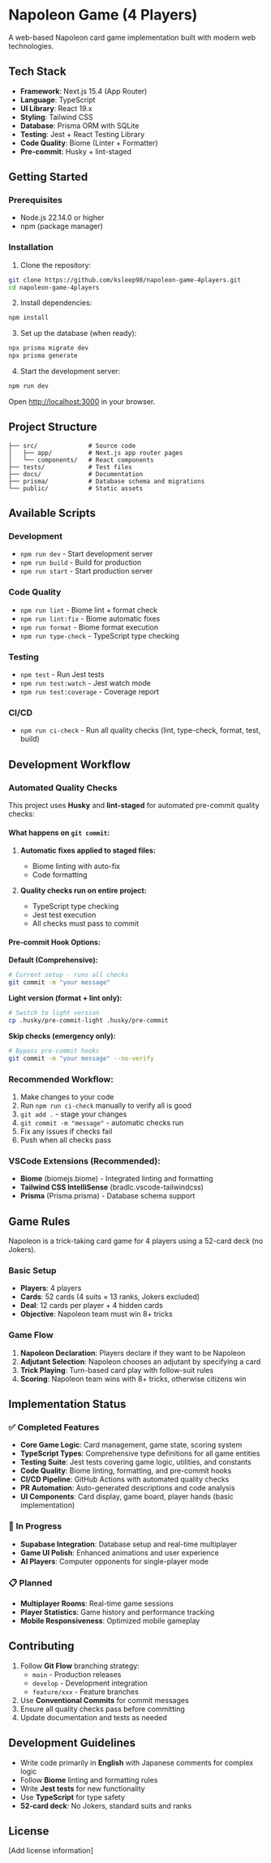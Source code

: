 # Napoleon Game (4 Players)

A web-based Napoleon card game implementation built with modern web technologies.

## Tech Stack

- **Framework**: Next.js 15.4 (App Router)
- **Language**: TypeScript
- **UI Library**: React 19.x
- **Styling**: Tailwind CSS
- **Database**: Prisma ORM with SQLite
- **Testing**: Jest + React Testing Library
- **Code Quality**: Biome (Linter + Formatter)
- **Pre-commit**: Husky + lint-staged

## Getting Started

### Prerequisites

- Node.js 22.14.0 or higher
- npm (package manager)

### Installation

1. Clone the repository:
```bash
git clone https://github.com/ksleep98/napoleon-game-4players.git
cd napoleon-game-4players
```

2. Install dependencies:
```bash
npm install
```

3. Set up the database (when ready):
```bash
npx prisma migrate dev
npx prisma generate
```

4. Start the development server:
```bash
npm run dev
```

Open [http://localhost:3000](http://localhost:3000) in your browser.

## Project Structure

```
├── src/              # Source code
│   ├── app/          # Next.js app router pages
│   └── components/   # React components
├── tests/            # Test files
├── docs/             # Documentation
├── prisma/           # Database schema and migrations
└── public/           # Static assets
```

## Available Scripts

### Development
- `npm run dev` - Start development server
- `npm run build` - Build for production
- `npm run start` - Start production server

### Code Quality
- `npm run lint` - Biome lint + format check
- `npm run lint:fix` - Biome automatic fixes
- `npm run format` - Biome format execution
- `npm run type-check` - TypeScript type checking

### Testing
- `npm test` - Run Jest tests
- `npm run test:watch` - Jest watch mode
- `npm run test:coverage` - Coverage report

### CI/CD
- `npm run ci-check` - Run all quality checks (lint, type-check, format, test, build)

## Development Workflow

### Automated Quality Checks

This project uses **Husky** and **lint-staged** for automated pre-commit quality checks:

#### What happens on `git commit`:
1. **Automatic fixes applied to staged files:**
   - Biome linting with auto-fix
   - Code formatting

2. **Quality checks run on entire project:**
   - TypeScript type checking
   - Jest test execution
   - All checks must pass to commit

#### Pre-commit Hook Options:

**Default (Comprehensive):**
```bash
# Current setup - runs all checks
git commit -m "your message"
```

**Light version (format + lint only):**
```bash
# Switch to light version
cp .husky/pre-commit-light .husky/pre-commit
```

**Skip checks (emergency only):**
```bash
# Bypass pre-commit hooks
git commit -m "your message" --no-verify
```

### Recommended Workflow:
1. Make changes to your code
2. Run `npm run ci-check` manually to verify all is good
3. `git add .` - stage your changes
4. `git commit -m "message"` - automatic checks run
5. Fix any issues if checks fail
6. Push when all checks pass

### VSCode Extensions (Recommended):
- **Biome** (biomejs.biome) - Integrated linting and formatting
- **Tailwind CSS IntelliSense** (bradlc.vscode-tailwindcss)
- **Prisma** (Prisma.prisma) - Database schema support

## Game Rules

Napoleon is a trick-taking card game for 4 players using a 52-card deck (no Jokers).

### Basic Setup
- **Players**: 4 players
- **Cards**: 52 cards (4 suits × 13 ranks, Jokers excluded)
- **Deal**: 12 cards per player + 4 hidden cards
- **Objective**: Napoleon team must win 8+ tricks

### Game Flow
1. **Napoleon Declaration**: Players declare if they want to be Napoleon
2. **Adjutant Selection**: Napoleon chooses an adjutant by specifying a card
3. **Trick Playing**: Turn-based card play with follow-suit rules
4. **Scoring**: Napoleon team wins with 8+ tricks, otherwise citizens win

## Implementation Status

### ✅ Completed Features
- **Core Game Logic**: Card management, game state, scoring system
- **TypeScript Types**: Comprehensive type definitions for all game entities
- **Testing Suite**: Jest tests covering game logic, utilities, and constants
- **Code Quality**: Biome linting, formatting, and pre-commit hooks
- **CI/CD Pipeline**: GitHub Actions with automated quality checks
- **PR Automation**: Auto-generated descriptions and code analysis
- **UI Components**: Card display, game board, player hands (basic implementation)

### 🚧 In Progress
- **Supabase Integration**: Database setup and real-time multiplayer
- **Game UI Polish**: Enhanced animations and user experience
- **AI Players**: Computer opponents for single-player mode

### 📋 Planned
- **Multiplayer Rooms**: Real-time game sessions
- **Player Statistics**: Game history and performance tracking
- **Mobile Responsiveness**: Optimized mobile gameplay

## Contributing

1. Follow **Git Flow** branching strategy:
   - `main` - Production releases
   - `develop` - Development integration
   - `feature/xxx` - Feature branches
2. Use **Conventional Commits** for commit messages
3. Ensure all quality checks pass before committing
4. Update documentation and tests as needed

## Development Guidelines

- Write code primarily in **English** with Japanese comments for complex logic
- Follow **Biome** linting and formatting rules
- Write **Jest tests** for new functionality
- Use **TypeScript** for type safety
- **52-card deck**: No Jokers, standard suits and ranks

## License

[Add license information]
